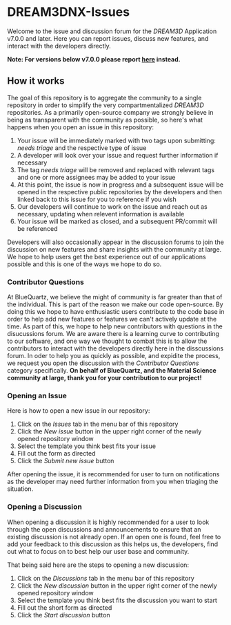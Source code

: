# DREAM3DNX-Issues

Welcome to the issue and discussion forum for the *DREAM3D* Application v7.0.0 and later. Here you can report issues, discuss new features, and interact with the developers directly.

**Note: For versions below v7.0.0 please report [here](https://github.com/BlueQuartzSoftware/DREAM3D) instead.**

## How it works

The goal of this repository is to aggregate the community to a single repository in order to simplify the very compartmentalized *DREAM3D* repositories. As a primarily open-source company we strongly believe in being as transparent with the community as possible, so here's what happens when you open an issue in this repository:

1. Your issue will be immediately marked with two tags upon submitting: *needs triage* and the respective type of issue
2. A developer will look over your issue and request further information if necessary
3. The tag *needs triage* will be removed and replaced with relevant tags and one or more assignees may be added to your issue
4. At this point, the issue is now in progress and a subsequent issue will be opened in the respective public repositories by the developers and then linked back to this issue for you to reference if you wish
5. Our developers will continue to work on the issue and reach out as necessary, updating when relevent information is available
6. Your issue will be marked as closed, and a subsequent PR/commit will be referenced

Developers will also occasionally appear in the discussion forums to join the discussion on new features and share insights with the community at large. We hope to help users get the best experience out of our applications possible and this is one of the ways we hope to do so.

### Contributor Questions

At BlueQuartz, we believe the might of community is far greater than that of the individual. This is part of the reason we make our code open-source. By doing this we hope to have enthusiastic users contribute to the code base in order to help add new features or features we can't actively update at the time. As part of this, we hope to help new contributors with questions in the disucussions forum. We are aware there is a learning curve to contributing to our software, and one way we thought to combat this is to allow the contributors to interact with the developers directly here in the disscussions forum. In oder to help you as quickly as possible, and expidite the process, we request you open the discussion with the *Contributor Questions* category specifically. **On behalf of BlueQuartz, and the Material Science community at large, thank you for your contribution to our project!**

### Opening an Issue

Here is how to open a new issue in our repository:

1. Click on the *Issues* tab in the menu bar of this repository
2. Click the *New issue* button in the upper right corner of the newly opened repository window
3. Select the template you think best fits your issue
4. Fill out the form as directed
5. Click the *Submit new issue* button

After opening the issue, it is recommended for user to turn on notifications as the developer may need further information from you when triaging the situation.

### Opening a Discussion

When opening a discussion it is highly recommended for a user to look through the open discussions and announcements to ensure that an existing discussion is not already open. If an open one is found, feel free to add your feedback to this discussion as this helps us, the developers, find out what to focus on to best help our user base and community.

That being said here are the steps to opening a new discussion:

1. Click on the *Discussions* tab in the menu bar of this repository
2. Click the *New discussion* button in the upper right corner of the newly opened repository window
3. Select the template you think best fits the discussion you want to start
4. Fill out the short form as directed
5. Click the *Start discussion* button

